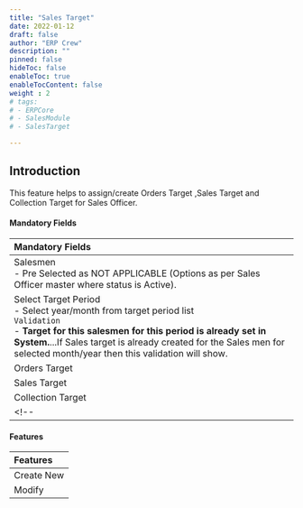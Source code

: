 ```yaml
---
title: "Sales Target"
date: 2022-01-12
draft: false
author: "ERP Crew"
description: ""
pinned: false
hideToc: false
enableToc: true
enableTocContent: false
weight : 2
# tags: 
# - ERPCore 
# - SalesModule
# - SalesTarget

---
```


## Introduction

<!-- This feature helps to maintain sales targets for your business. -->
This feature helps to assign/create Orders Target ,Sales Target and Collection Target for Sales Officer.

#### Mandatory Fields

|Mandatory Fields|  
  |:------
  | Salesmen <br> - Pre Selected as NOT APPLICABLE (Options as per Sales Officer master where status is Active).
  | Select Target Period <br> - Select year/month from target period list <br> `Validation` <br> - **Target for this salesmen for this period is already set in System.**...If Sales target is already created for the Sales men for selected month/year then this validation will show.
  | Orders Target
  | Sales Target
  | Collection Target
  <!-- | Target Amount -->


#### Features

|Features|  
  |:------
  | Create New 
  | Modify


